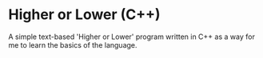 # Higher or Lower (C++)

A simple text-based 'Higher or Lower' program written in C++ as a way for me to learn the basics of the language.
